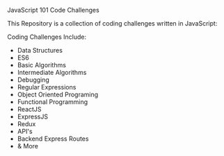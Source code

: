 JavaScript 101 Code Challenges

This Repository is  a collection of coding challenges written in JavaScript:

Coding Challenges Include:

- Data Structures
- ES6
- Basic Algorithms
- Intermediate Algorithms
- Debugging
- Regular Expressions
- Object Oriented Programing
- Functional Programming
- ReactJS
- ExpressJS
- Redux
- API's
- Backend Express Routes
- & More
